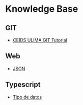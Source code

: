 # Knowledge Base

## GIT

- [CEIDS ULIMA GIT Tutorial](https://www.youtube.com/watch?v=w4WQqtCzCno)

## Web

- [JSON](https://www.youtube.com/watch?v=iiADhChRriM)

## Typescript

- [Tipo de datos](https://www.typescriptlang.org/docs/handbook/2/everyday-types.html)
